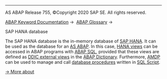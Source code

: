   

* * *

AS ABAP Release 755, ©Copyright 2020 SAP SE. All rights reserved.

[ABAP Keyword Documentation](javascript:call_link\('abenabap.htm'\)) →  [ABAP Glossary](javascript:call_link\('abenabap_glossary.htm'\)) → 

SAP HANA database

The SAP HANA database is the in-memory database of [SAP HANA](javascript:call_link\('abenhana_glosry.htm'\) "Glossary Entry"). It can be used as the database for an [AS ABAP](javascript:call_link\('abenas_abap_glosry.htm'\) "Glossary Entry"). In this case, [HANA views](javascript:call_link\('abenhana_view_glosry.htm'\) "Glossary Entry") can be accessed in ABAP programs with [ABAP SQL](javascript:call_link\('abenabap_sql_glosry.htm'\) "Glossary Entry"), provided that these views are defined as [DDIC external views](javascript:call_link\('abenexternal_view_glosry.htm'\) "Glossary Entry") in the [ABAP Dictionary](javascript:call_link\('abenabap_dictionary_glosry.htm'\) "Glossary Entry"). Furthermore, [AMDP](javascript:call_link\('abenamdp_glosry.htm'\) "Glossary Entry") can be used to manage and call [database procedures](javascript:call_link\('abendatabase_procedure_glosry.htm'\) "Glossary Entry") written in [SQL Script](javascript:call_link\('abensql_script_glosry.htm'\) "Glossary Entry").

[→ More about](https://help.sap.com/viewer/fc5ace7a367c434190a8047881f92ed8/2.0.04/en-US/d8d14ef53e244f6cabd10dd3f5e8c11e.html)